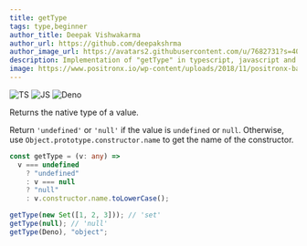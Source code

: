 ```yaml
---
title: getType
tags: type,beginner
author_title: Deepak Vishwakarma
author_url: https://github.com/deepakshrma
author_image_url: https://avatars2.githubusercontent.com/u/7682731?s=400
description: Implementation of "getType" in typescript, javascript and deno.
image: https://www.positronx.io/wp-content/uploads/2018/11/positronx-banner-1152-1.jpg
---
```


![TS](https://img.shields.io/badge/supports-typescript-blue.svg?style=flat-square)
![JS](https://img.shields.io/badge/supports-javascript-yellow.svg?style=flat-square)
![Deno](https://img.shields.io/badge/supports-deno-green.svg?style=flat-square)

Returns the native type of a value.

Return `'undefined'` or `'null'` if the value is `undefined` or `null`.
Otherwise, use `Object.prototype.constructor.name` to get the name of the constructor.

```ts title="typescript"
const getType = (v: any) =>
  v === undefined
    ? "undefined"
    : v === null
    ? "null"
    : v.constructor.name.toLowerCase();
```

```ts title="typescript"
getType(new Set([1, 2, 3])); // 'set'
getType(null); // 'null'
getType(Deno), "object";
```
